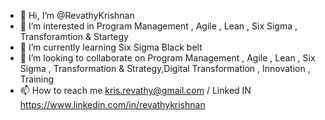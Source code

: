 - 👋 Hi, I’m @RevathyKrishnan
- 👀 I’m interested in Program Management , Agile ,  Lean , Six Sigma , Transforamtion & Startegy 
- 🌱 I’m currently learning Six Sigma Black belt 
- 💞️ I’m looking to collaborate on Program Management , Agile ,  Lean , Six Sigma , Transformation & Strategy,Digital Transformation , Innovation , Training 
- 📫 How to reach me kris.revathy@gmail.com / Linked IN https://www.linkedin.com/in/revathykrishnan

<!---
RevathyKrishnan/RevathyKrishnan is a ✨ special ✨ repository because its `README.md` (this file) appears on your GitHub profile.
You can click the Preview link to take a look at your changes.
--->
